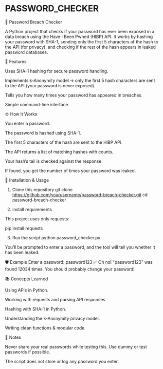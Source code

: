 # PASSWORD_CHECKER
🔐 Password Breach Checker

A Python project that checks if your password has ever been exposed in a data breach using the Have I Been Pwned (HIBP) API.
It works by hashing your password with SHA-1, sending only the first 5 characters of the hash to the API (for privacy), and checking if the rest of the hash appears in leaked password databases.

📌 Features

Uses SHA-1 hashing for secure password handling.

Implements k-Anonymity model → only the first 5 hash characters are sent to the API (your password is never exposed).

Tells you how many times your password has appeared in breaches.

Simple command-line interface.

⚙️ How It Works

You enter a password.

The password is hashed using SHA-1.

The first 5 characters of the hash are sent to the HIBP API.

The API returns a list of matching hashes with counts.

Your hash’s tail is checked against the response.

If found, you get the number of times your password was leaked.

🚀 Installation & Usage
1. Clone this repository
git clone https://github.com/yourusername/password-breach-checker.git
cd password-breach-checker

2. Install requirements

This project uses only requests:

pip install requests

3. Run the script
python password_checker.py


You’ll be prompted to enter a password, and the tool will tell you whether it has been leaked.

🛡️ Example
Enter a password: password123
✅ Oh no! "password123" was found 12034 times. You should probably change your password!

📚 Concepts Learned

Using APIs in Python.

Working with requests and parsing API responses.

Hashing with SHA-1 in Python.

Understanding the k-Anonymity privacy model.

Writing clean functions & modular code.

📌 Notes

Never share your real passwords while testing this. Use dummy or test passwords if possible.

The script does not store or log any password you enter.
